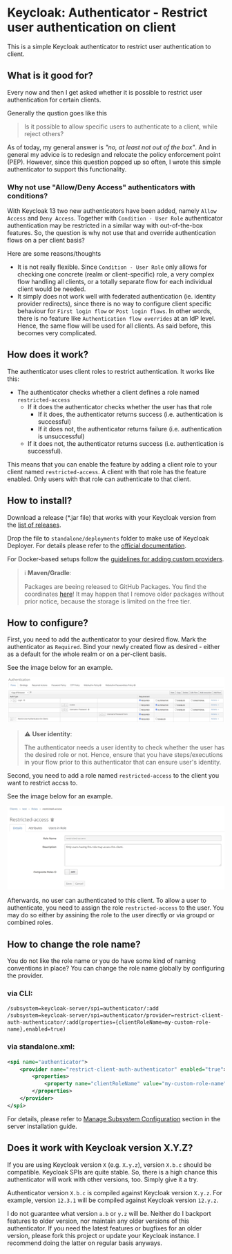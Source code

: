 # Keycloak: Authenticator - Restrict user authentication on client
This is a simple Keycloak authenticator to restrict user authentication to client.

## What is it good for?
Every now and then I get asked whether it is possible to restrict user authentication for certain clients.

Generally the qustion goes like this

> Is it possible to allow specific users to authenticate to a client, while reject others?

As of today, my general answer is _"no, at least not out of the box"_. And in general my advice is to redesign and relocate the policy enforcement point (PEP).
However, since this question popped up so often, I wrote this simple authenticator to support this functionality.

### Why not use "Allow/Deny Access" authenticators with conditions?
With Keycloak 13 two new authenticators have been added, namely `Allow Access` and `Deny Access`. Together with `Condition - User Role` authenticator authentication may be restricted in a similar way with out-of-the-box features. So, the question is why not use that and override authentication flows on a per client basis?

Here are some reasons/thoughts
* It is not really flexible. Since `Condition - User Role` only allows for checking one concrete (realm or client-specific) role, a very complex flow handling all clients, or a totally separate flow for each individual client would be needed. 
* It simply does not work well with federated authentication (ie. identity provider redirects), since there is no way to configure client specific behaviour for `First login flow` or `Post login flows`. In other words, there is no feature like `Authentication flow overrides` at an IdP level. Hence, the same flow will be used for all clients. As said before, this becomes very complicated.

## How does it work?
The authenticator uses client roles to restrict authentication. It works like this:

* The authenticator checks whether a client defines a role named `restricted-access`
    * If it does the authenticator checks whether the user has that role
        * If it does, the authenticator returns success (i.e. authentication is successful)
        * If it does not, the authenticator returns failure (i.e. authentication is unsuccessful)
    * If it does not, the authenticator returns success (i.e. authentication is successful).

This means that you can enable the feature by adding a client role to your client named `restricted-access`.
A client with that role has the feature enabled. Only users with that role can authenticate to that client.

## How to install?

Download a release (*.jar file) that works with your Keycloak version from the [list of releases](https://github.com/sventorben/keycloak-restrict-client-auth/releases).

Drop the file to `standalone/deployments` folder to make use of Keycloak Deployer. For details please refer to the [official documentation](https://www.keycloak.org/docs/latest/server_development/#registering-provider-implementations).

For Docker-based setups follow the [guidelines for adding custom providers](https://github.com/keycloak/keycloak-containers/tree/master/server#user-content-adding-a-custom-provider).

> ℹ️ **Maven/Gradle**:
>
> Packages are beeing released to GitHub Packages. You find the coordinates [here](https://github.com/sventorben?tab=packages&repo_name=keycloak-restrict-client-auth)! It may happen that I remove older packages without prior notice, because the storage is limited on the free tier.


## How to configure?

First, you need to add the authenticator to your desired flow. Mark the authenticator as `Required`. Bind your newly created flow as desired - either as a default for the whole realm or on a per-client basis.

See the image below for an example.

![Example flow](docs/images/flow.jpg)

> ⚠️ **User identity**:
>
> The authenticator needs a user identity to check whether the user has the desired role or not. Hence, ensure that you have steps/executions in your flow prior to this authenticator that can ensure user's identity.

Second, you need to add a role named `restricted-access` to the client you want to restrict accss to.

See the image below for an example.

![Client role configuration](docs/images/client-role.jpg)

Afterwards, no user can authenticated to this client. To allow a user to authenticate, you need to assign the role `restricted-access` to the user. You may do so either by assining the role to the user directly or via groupd or combined roles.

## How to change the role name?

You do not like the role name or you do have some kind of naming conventions in place? You can change the role name globally by configuring the provider.

### via CLI:
```
/subsystem=keycloak-server/spi=authenticator/:add
/subsystem=keycloak-server/spi=authenticator/provider=restrict-client-auth-authenticator/:add(properties={clientRoleName=my-custom-role-name},enabled=true)
```

### via standalone.xml:
```XML
<spi name="authenticator">
    <provider name="restrict-client-auth-authenticator" enabled="true">
        <properties>
            <property name="clientRoleName" value="my-custom-role-name"/>
        </properties>
    </provider>
</spi>
```

For details, please refer to [Manage Subsystem Configuration](https://www.keycloak.org/docs/latest/server_installation/index.html#manage-subsystem-configuration) section in the server installation guide.

## Does it work with Keycloak version X.Y.Z?

If you are using Keycloak version `X` (e.g. `X.y.z`), version `X.b.c` should be compatible.
Keycloak SPIs are quite stable. So, there is a high chance this authenticator will work with other versions, too. Simply give it a try.

Authenticator version `X.b.c` is compiled against Keycloak version `X.y.z`. For example, version `12.3.1` will be compiled against Keycloak version `12.y.z`.

I do not guarantee what version `a.b` or `y.z` will be. Neither do I backport features to older version, nor maintain any older versions of this authenticator. If you need the latest features or bugfixes for an older version, please fork this project or update your Keycloak instance. I recommend doing the latter on regular basis anyways.
